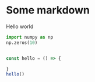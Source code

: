 # Some markdown
Hello world

```python
import numpy as np
np.zeros(10)
```

```typescript

const hello = () => {

}
hello()

```
